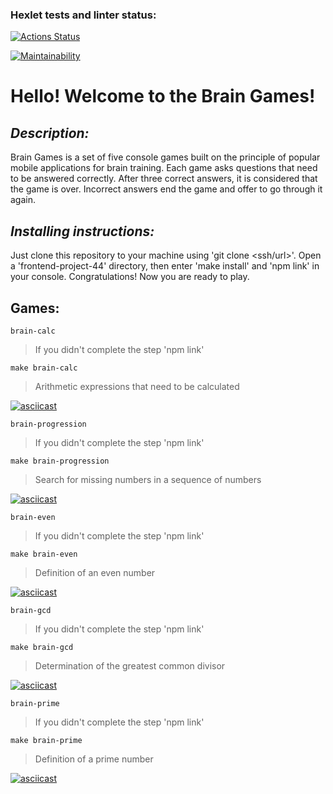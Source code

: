 ### Hexlet tests and linter status:
[![Actions Status](https://github.com/buldogic/frontend-project-44/workflows/hexlet-check/badge.svg)](https://github.com/buldogic/frontend-project-44/actions)

[![Maintainability](https://api.codeclimate.com/v1/badges/bf726e305f9665a03f0c/maintainability)](https://codeclimate.com/github/buldogic/frontend-project-44)

# Hello! Welcome to the Brain Games!

## **_Description:_**

Brain Games is a set of five console games built on the principle of popular mobile applications for brain training. Each game asks questions that need to be answered correctly. After three correct answers, it is considered that the game is over. Incorrect answers end the game and offer to go through it again.

## **_Installing instructions:_**

Just clone this repository to your machine using 'git clone <ssh/url>'. Open a 'frontend-project-44' directory, then enter 'make install' and 'npm link' in your console. Congratulations! Now you are ready to play.

## Games:

```
brain-calc 
```
> If you didn't complete the step  'npm link' 
```
make brain-calc
```

> Arithmetic expressions that need to be calculated

[![asciicast](https://asciinema.org/a/oUxM0kU4BpAMpVX3LD3TraVyN.png)](https://asciinema.org/a/oUxM0kU4BpAMpVX3LD3TraVyN)

```
brain-progression 
```
> If you didn't complete the step  'npm link' 
```
make brain-progression
```

> Search for missing numbers in a sequence of numbers

[![asciicast](https://asciinema.org/a/fYjoljPuuDIR3VtTHwVRRo8LI.png)](https://asciinema.org/a/fYjoljPuuDIR3VtTHwVRRo8LI)

```
brain-even 
```
> If you didn't complete the step  'npm link' 
```
make brain-even
```

> Definition of an even number

[![asciicast](https://asciinema.org/a/DIHnfagEhlaMpHzB0d8RAKPYB.png)](https://asciinema.org/a/DIHnfagEhlaMpHzB0d8RAKPYB)

```
brain-gcd  
```
> If you didn't complete the step  'npm link' 
```
make brain-gcd
```

> Determination of the greatest common divisor

[![asciicast](https://asciinema.org/a/GW3PzUbNoEQntVQMVyAUrHv3e.png)](https://asciinema.org/a/GW3PzUbNoEQntVQMVyAUrHv3e)

```
brain-prime 
```
> If you didn't complete the step  'npm link' 
```
make brain-prime
```

> Definition of a prime number

[![asciicast](https://asciinema.org/a/JQNWLYkoZ0X3SgmvjHZavfXU0.png)](https://asciinema.org/a/JQNWLYkoZ0X3SgmvjHZavfXU0)
